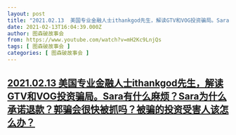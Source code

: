 ```yaml
---
layout: post
title: "2021.02.13  美国专业金融人士ithankgod先生，解读GTV和VOG投资骗局。Sara有什么麻烦？Sara为什么承诺退款？郭骗会很快被抓吗？被骗的投资受害人该怎么办？"
date: 2021-02-13T16:04:39.000Z
author: 图森破故事会
from: https://www.youtube.com/watch?v=mH2Kc9LnjQs
tags: [ 图森破故事会 ]
categories: [ 图森破故事会 ]
---
```

<!--1613232279000-->
[2021.02.13  美国专业金融人士ithankgod先生，解读GTV和VOG投资骗局。Sara有什么麻烦？Sara为什么承诺退款？郭骗会很快被抓吗？被骗的投资受害人该怎么办？](https://www.youtube.com/watch?v=mH2Kc9LnjQs)
------

<div>

</div>
